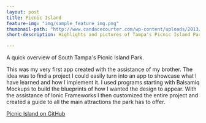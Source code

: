 ```yaml
---
layout: post
title: Picnic Island
feature-img: "img/sample_feature_img.png"
thumbnail-path: "http://www.candacecourter.com/wp-content/uploads/2013/11/picnic-island.jpg"
short-description: Highlights and pictures of Tampa's Picnic Island Park.

---
```


A quick overview of South Tampa's Picnic Island Park.

This was my very first app created with the assistance of my brother. The idea was to find a project I could easily turn into an app to showcase what I have learned and how I implement it. I used programs starting with Balsamiq Mockups to build the blueprints of how I wanted the design to appear. With the assistance of Ionic Frameworks I then customized the entire project and created a guide to all the main attractions the park has to offer.

[Picnic Island on GitHub](https://github.com/Kjwolf78/Picnic-Island)